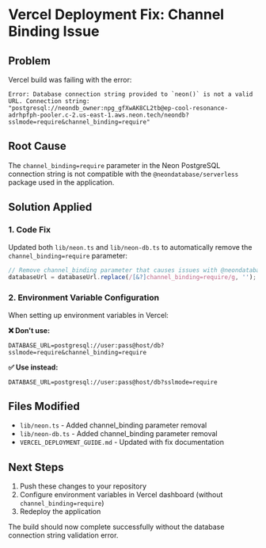 # Vercel Deployment Fix: Channel Binding Issue

## Problem
Vercel build was failing with the error:
```
Error: Database connection string provided to `neon()` is not a valid URL. Connection string: "postgresql://neondb_owner:npg_gfXwAK8CL2tb@ep-cool-resonance-adrhpfph-pooler.c-2.us-east-1.aws.neon.tech/neondb?sslmode=require&channel_binding=require"
```

## Root Cause
The `channel_binding=require` parameter in the Neon PostgreSQL connection string is not compatible with the `@neondatabase/serverless` package used in the application.

## Solution Applied

### 1. Code Fix
Updated both `lib/neon.ts` and `lib/neon-db.ts` to automatically remove the `channel_binding=require` parameter:

```typescript
// Remove channel_binding parameter that causes issues with @neondatabase/serverless
databaseUrl = databaseUrl.replace(/[&?]channel_binding=require/g, '');
```

### 2. Environment Variable Configuration
When setting up environment variables in Vercel:

**❌ Don't use:**
```
DATABASE_URL=postgresql://user:pass@host/db?sslmode=require&channel_binding=require
```

**✅ Use instead:**
```
DATABASE_URL=postgresql://user:pass@host/db?sslmode=require
```

## Files Modified
- `lib/neon.ts` - Added channel_binding parameter removal
- `lib/neon-db.ts` - Added channel_binding parameter removal
- `VERCEL_DEPLOYMENT_GUIDE.md` - Updated with fix documentation

## Next Steps
1. Push these changes to your repository
2. Configure environment variables in Vercel dashboard (without `channel_binding=require`)
3. Redeploy the application

The build should now complete successfully without the database connection string validation error.